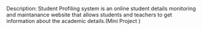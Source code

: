
Description:
        Student Profiling system is an online student details monitoring and maintanance website that allows students and teachers to get information about the academic details.(Mini Project )